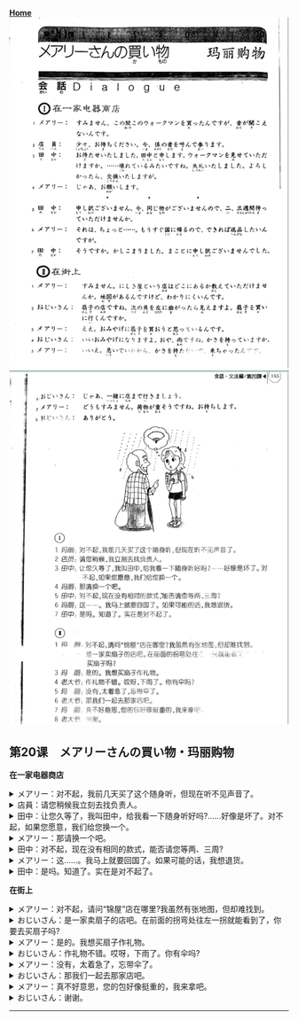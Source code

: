 **[Home](../Menu.md)**
![](src/20-1.PNG)
![](src/20-2.PNG)
## 第20课　メアリーさんの買い物・玛丽购物
**在一家电器商店**
<details>
<summary>
メアリー：对不起，我前几天买了这个随身听，但现在听不见声音了。</summary>

すみません。この間このウォークマンを買ったんですが、音が聞こえないんです。
</details>

<details>
<summary>
店員：请您稍候我立刻去找负责人。</summary>

少々、お待ちください。今係の者を呼んで参ります。
</details>

<details>
<summary>
田中：让您久等了，我叫田中，给我看一下随身听好吗?......好像是坏了。对不起，如果您愿意，我们给您换一个。</summary>

お待たせいたしました。田中と申します。ウォークマンを見せていただけますか。……壊れているみたいですね。失礼いたしました。よろしたったら、交換いたしますが。
</details>

<details>
<summary>
メアリー：那请换一个吧。</summary>

じゃあ、お願いします。
</details>

<details>
<summary>
田中：对不起，现在没有相同的款式，能否请您等两、三周?</summary>

申し訳ございません。今、同じ物がございませんので、に、三週間待っていただけせんか。
</details>

<details>
<summary>
メアリー：这......。我马上就要回国了。如果可能的话，我想退货。</summary>

それは、ちょっと……。もう直ぐ国に帰るので、できれば返品したいんですが。
</details>

<details>
<summary>
田中：是吗。知道了。实在是对不起了。</summary>

そうですか。かしこまりました。まことに申し訳ございませんでした。
</details>

**在街上**
<details>
<summary>
メアリー：对不起，请问“锦屋”店在哪里?我虽然有张地图，但却难找到。</summary>

すみません。にしき屋とういう店はどこにあるか教えていただけませんか。地図があるんですけど、わかりにくいんです。
</details>

<details>
<summary>
おじいさん：是一家卖扇子的店吧。在前面的拐弯处往左一拐就能看到了，你要去买扇子吗?</summary>

扇子の店ですね。次の角を左に曲がったら見えますよ。扇子を買いに行くんですか。
</details>

<details>
<summary>
メアリー：是的。我想买扇子作礼物。</summary>

ええ。おみやげに扇子を買おうと思っているんです。
</details>

<details>
<summary>
おじいさん：作礼物不错。哎呀，下雨了。你有伞吗?</summary>

いいおみやげになりますよ。おや、雨ですね。かさを持っていますか。
</details>

<details>
<summary>
メアリー：没有，太着急了，忘带伞了。</summary>

いいえ。急いでいたから、かさを持たないで、きちゃったんです。
</details>

<details>
<summary>
おじいさん：那我们一起去那家店吧。</summary>

じゃあ、一緒に店まで行きましょう。
</details>

<details>
<summary>
メアリー：真不好意思，您的包好像挺重的，我来拿吧。</summary>

どうもすみません。荷物が重そうですね。お持ちします。
</details>

<details>
<summary>
おじいさん：谢谢。</summary>

ありがとう。
</details>

---
